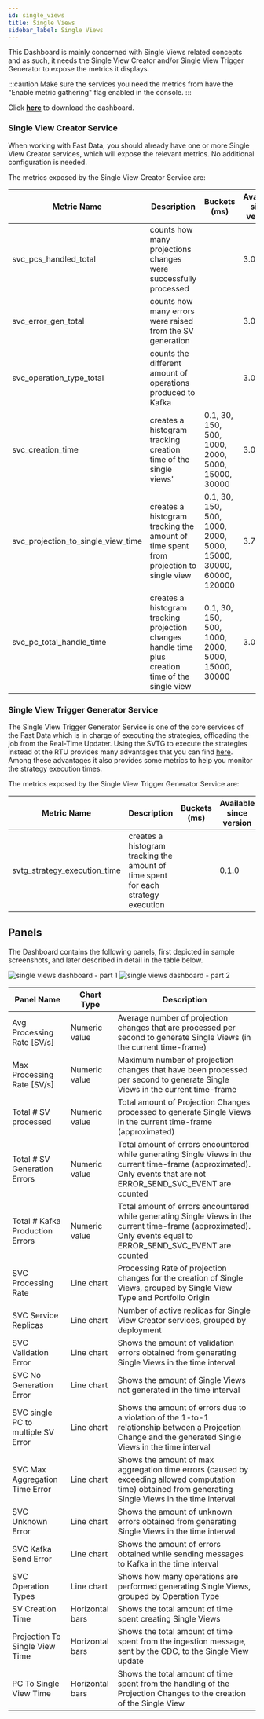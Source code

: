 ```yaml
---
id: single_views
title: Single Views
sidebar_label: Single Views
---
```


This Dashboard is mainly concerned with Single Views related concepts and as such, it needs the Single View Creator and/or Single View Trigger Generator to expose the metrics it displays.

:::caution
Make sure the services you need the metrics from have the "Enable metric gathering" flag enabled in the console.
:::

Click <a download target="_blank" href="/docs_files_to_download/single-view-creator.json">**here**</a> to download the dashboard.

### Single View Creator Service

When working with Fast Data, you should already have one or more Single View Creator services, which will expose the relevant metrics. No additional configuration is needed.

The metrics exposed by the Single View Creator Service are:

| Metric Name                        | Description                                                                                       | Buckets (ms)                                                     | Available since version |
| ---------------------------------- | ------------------------------------------------------------------------------------------------- | ---------------------------------------------------------------- | ----------------------- |
| svc_pcs_handled_total              | counts how many projections changes were successfully processed                                   |                                                                  | 3.0.0                   |
| svc_error_gen_total                | counts how many errors were raised from the SV generation                                         |                                                                  | 3.0.0                   |
| svc_operation_type_total           | counts the different amount of operations produced to Kafka                                       |                                                                  | 3.0.0                   |
| svc_creation_time                  | creates a histogram tracking creation time of the single views'                                   | 0.1, 30, 150, 500, 1000, 2000, 5000, 15000, 30000                | 3.0.0                   |
| svc_projection_to_single_view_time | creates a histogram tracking the amount of time spent from projection to single view              | 0.1, 30, 150, 500, 1000, 2000, 5000, 15000, 30000, 60000, 120000 | 3.7.2                   |
| svc_pc_total_handle_time           | creates a histogram tracking projection changes handle time plus creation time of the single view | 0.1, 30, 150, 500, 1000, 2000, 5000, 15000, 30000                | 3.0.0                   |

### Single View Trigger Generator Service

The Single View Trigger Generator Service is one of the core services of the Fast Data which is in charge of executing the strategies, offloading the job from the Real-Time Updater.
Using the SVTG to execute the strategies instead ot the RTU provides many advantages that you can find [here](/fast_data/single_view_trigger_generator.md#advantages-of-adopting-the-single-view-trigger-generator). Among these advantages it also provides some metrics to help you monitor the strategy execution times.

The metrics exposed by the Single View Trigger Generator Service are:

| Metric Name                  | Description                                                                       | Buckets (ms) | Available since version |
| ---------------------------- | --------------------------------------------------------------------------------- | ------------ | ----------------------- |
| svtg_strategy_execution_time | creates a histogram tracking the amount of time spent for each strategy execution |              | 0.1.0                   |

## Panels

The Dashboard contains the following panels, first depicted in sample screenshots, and later described in detail in the table below.

![single views dashboard - part 1](../../img/dashboards/single_view_creator_1.png)
![single views dashboard - part 2](../../img/dashboards/single_view_creator_2.png)

| Panel Name                         | Chart Type      | Description                                                                                                                                                          |
| ---------------------------------- | --------------- | -------------------------------------------------------------------------------------------------------------------------------------------------------------------- |
| Avg Processing Rate [SV/s]         | Numeric value   | Average number of projection changes that are processed per second to generate Single Views (in the current time-frame)                                              | `svc_pcs_handled_total`              |
| Max Processing Rate [SV/s]         | Numeric value   | Maximum number of projection changes that have been processed per second to generate Single Views in the current time-frame                                          | `svc_pcs_handled_total`              |
| Total # SV processed               | Numeric value   | Total amount of Projection Changes processed to generate Single Views in the current time-frame (approximated)                                                       | `svc_pcs_handled_total`              |
| Total # SV Generation Errors       | Numeric value   | Total amount of errors encountered while generating Single Views in the current time-frame (approximated). Only events that are not ERROR_SEND_SVC_EVENT are counted | `svc_error_gen_total`                |
| Total # Kafka Production Errors    | Numeric value   | Total amount of errors encountered while generating Single Views in the current time-frame (approximated). Only events equal to ERROR_SEND_SVC_EVENT are counted     | `svc_operation_type_total`           |
| SVC Processing Rate                | Line chart      | Processing Rate of projection changes for the creation of Single Views, grouped by Single View Type and Portfolio Origin                                             | `svc_pcs_handled_total`              |
| SVC Service Replicas               | Line chart      | Number of active replicas for Single View Creator services, grouped by deployment                                                                                    |                                      |
| SVC Validation Error               | Line chart      | Shows the amount of validation errors obtained from generating Single Views in the time interval                                                                     | `svc_error_gen_total`                |
| SVC No Generation Error            | Line chart      | Shows the amount of Single Views not generated in the time interval                                                                                                  | `svc_error_gen_total`                |
| SVC single PC to multiple SV Error | Line chart      | Shows the amount of errors due to a violation of the 1-to-1 relationship between a Projection Change and the generated Single Views in the time interval             | `svc_error_gen_total`                |
| SVC Max Aggregation Time Error     | Line chart      | Shows the amount of max aggregation time errors (caused by exceeding allowed computation time) obtained from generating Single Views in the time interval            | `svc_error_gen_total`                |
| SVC Unknown Error                  | Line chart      | Shows the amount of unknown errors obtained from generating Single Views in the time interval                                                                        | `svc_error_gen_total`                |
| SVC Kafka Send Error               | Line chart      | Shows the amount of errors obtained while sending messages to Kafka in the time interval                                                                             | `svc_error_gen_total`                |
| SVC Operation Types                | Line chart      | Shows how many operations are performed generating Single Views, grouped by Operation Type                                                                           | `svc_error_gen_total`                |
| SV Creation Time                   | Horizontal bars | Shows the total amount of time spent creating Single Views                                                                                                           | `svc_creation_time`                  |
| Projection To Single View Time     | Horizontal bars | Shows the total amount of time spent from the ingestion message, sent by the CDC, to the Single View update                                                          | `svc_pc_total_handle_time`           |
| PC To Single View Time             | Horizontal bars | Shows the total amount of time spent from the handling of the Projection Changes to the creation of the Single View                                                  | `svc_projection_to_single_view_time` |

